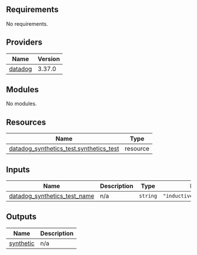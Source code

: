 ## Requirements

No requirements.

## Providers

| Name | Version |
|------|---------|
| <a name="provider_datadog"></a> [datadog](#provider\_datadog) | 3.37.0 |

## Modules

No modules.

## Resources

| Name | Type |
|------|------|
| [datadog_synthetics_test.synthetics_test](https://registry.terraform.io/providers/DataDog/datadog/latest/docs/resources/synthetics_test) | resource |

## Inputs

| Name | Description | Type | Default | Required |
|------|-------------|------|---------|:--------:|
| <a name="input_datadog_synthetics_test_name"></a> [datadog\_synthetics\_test\_name](#input\_datadog\_synthetics\_test\_name) | n/a | `string` | `"inductiveuniversity.com"` | no |

## Outputs

| Name | Description |
|------|-------------|
| <a name="output_synthetic"></a> [synthetic](#output\_synthetic) | n/a |
